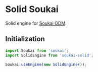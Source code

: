 # Solid Soukai

Solid engine for [Soukai ODM](http://noeldemartin.github.io/soukai/).

## Initialization

```js
import Soukai from 'soukai';
import SolidEngine from 'soukai-solid';

Soukai.useEngine(new SolidEngine());
```
